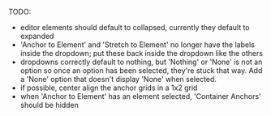 TODO: 
- editor elements should default to collapsed, currently they default to expanded
- 'Anchor to Element' and 'Stretch to Element' no longer have the labels inside the dropdown; put these back inside the dropdown like the others
- dropdowns correctly default to nothing, but 'Nothing' or 'None' is not an option so once an option has been selected, they're stuck that way. Add a 'None' option that doesn't display 'None' when selected.
- if possible, center align the anchor grids in a 1x2 grid
- when 'Anchor to Element' has an element selected, 'Container Anchors' should be hidden
